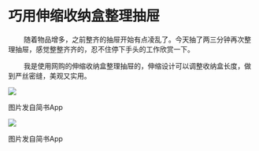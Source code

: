 
# 巧用伸缩收纳盒整理抽屉

        随着物品增多，之前整齐的抽屉开始有点凌乱了。今天抽了两三分钟再次整理抽屉，感觉整整齐齐的，忍不住停下手头的工作欣赏一下。

        我是使用网购的伸缩收纳盒整理抽屉的，伸缩设计可以调整收纳盒长度，做到严丝密缝，美观又实用。

![](http://upload-images.jianshu.io/upload_images/3910675-a231c7000d886639.jpg?imageMogr2/auto-orient/strip%7CimageView2/2/w/1080/q/50)  

图片发自简书App

![](http://upload-images.jianshu.io/upload_images/3910675-e4022b7005f881fe.jpg?imageMogr2/auto-orient/strip%7CimageView2/2/w/1080/q/50)  

图片发自简书App